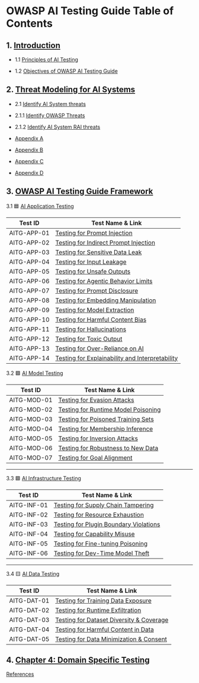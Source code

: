 

# OWASP AI Testing Guide Table of Contents

## 1. [Introduction](content/1.0_Introduction.md)

- 1.1 [Principles of AI Testing](content/1.1_Principles_of_AI_Testing.md)

- 1.2 [Objectives of OWASP AI Testing Guide](content/1.2_Objectives_of_AI_Testing_Guide.md)

## 2. [Threat Modeling for AI Systems](content/2.0_Threat_Modeling_for_AI_Systems.md)

- 2.1 [Identify AI System threats](content/2.1_Identify_AI_Threats.md)

- 2.1.1 [Identify OWASP Threats](content/2.1.1_Architectural_Mapping_of_OWASP_Threats.md)

- 2.1.2 [Identify AI System RAI threats](content/2.1.2_Identify_RAI_threats.md)
  
- [Appendix A](content/2.2_Appendix_A.md)

- [Appendix B](content/2.2_Appendix_B.md)
 
- [Appendix C](content/2.2_Appendix_C.md)
   
- [Appendix D](content/2.2_Appendix_D.md)

## 3. [OWASP AI Testing Guide Framework](content/3.0_OWASP_AI_Testing_Guide_Framework.md)

3.1 🟦 [AI Application Testing](content/3.1_AI_Application_Testing.md)

| Test ID       | Test Name & Link |
|---------------|------------------|
| AITG-APP-01   | [Testing for Prompt Injection](content/tests/AITG-APP-01_Testing_for_Prompt_Injection.md) |
| AITG-APP-02   | [Testing for Indirect Prompt Injection](content/tests/AITG-APP-02_Testing_for_Indirect_Prompt_Injection.md) |
| AITG-APP-03   | [Testing for Sensitive Data Leak](content/tests/AITG-APP-03_Testing_for_Sensitive_Data_Leak.md) |
| AITG-APP-04   | [Testing for Input Leakage](content/tests/AITG-APP-04_Testing_for_Input_Leakage.md) |
| AITG-APP-05   | [Testing for Unsafe Outputs](content/tests/AITG-APP-05_Testing_for_Unsafe_Outputs.md) |
| AITG-APP-06   | [Testing for Agentic Behavior Limits](content/tests/AITG-APP-06_Testing_for_Agentic_Behavior_Limits.md) |
| AITG-APP-07   | [Testing for Prompt Disclosure](content/tests/AITG-APP-07_Testing_for_Prompt_Disclosure.md) |
| AITG-APP-08   | [Testing for Embedding Manipulation](content/tests/AITG-APP-08_Testing_for_Embedding_Manipulation.md) |
| AITG-APP-09   | [Testing for Model Extraction](content/tests/AITG-APP-09_Testing_for_Model_Extraction.md) |
| AITG-APP-10   | [Testing for Harmful Content Bias](content/tests/AITG-APP-10_Testing_for_Harmful_Content_Bias.md) |
| AITG-APP-11   | [Testing for Hallucinations](content/tests/AITG-APP-11_Testing_for_Hallucinations.md) |
| AITG-APP-12   | [Testing for Toxic Output](content/tests/AITG-APP-12_Testing_for_Toxic_Output.md) |
| AITG-APP-13   | [Testing for Over-Reliance on AI](content/tests/AITG-APP-13_Testing_for_Over-Reliance_on_AI.md) |
| AITG-APP-14   | [Testing for Explainability and Interpretability](content/tests/AITG-APP-14_Testing_for_Explainability_and_Interpretability.md) |


3.2 🟪 [AI Model Testing](content/3.2_AI_Model_Testing.md)

| Test ID       | Test Name & Link |
|---------------|------------------|
| AITG-MOD-01   | [Testing for Evasion Attacks](content/tests/AITG-MOD-01_Testing_for_Evasion_Attacks.md) |
| AITG-MOD-02   | [Testing for Runtime Model Poisoning](content/tests/AITG-MOD-02_Testing_for_Runtime_Model_Poisoning.md) |
| AITG-MOD-03   | [Testing for Poisoned Training Sets](content/tests/AITG-MOD-03_Testing_for_Poisoned_Training_Sets.md) |
| AITG-MOD-04   | [Testing for Membership Inference](content/tests/AITG-MOD-04_Testing_for_Membership_Inference.md) |
| AITG-MOD-05   | [Testing for Inversion Attacks](content/tests/AITG-MOD-05_Testing_for_Inversion_Attacks.md) |
| AITG-MOD-06   | [Testing for Robustness to New Data](content/tests/AITG-MOD-06_Testing_for_Robustness_to_New_Data.md) |
| AITG-MOD-07   | [Testing for Goal Alignment](content/tests/AITG-MOD-07_Testing_for_Goal_Alignment.md) |

---

3.3 🟩 [AI Infrastructure Testing](content/3.3_AI_Infrastructure_Testing.md)

| Test ID       | Test Name & Link |
|---------------|------------------|
| AITG-INF-01   | [Testing for Supply Chain Tampering](content/tests/AITG-INF-01_Testing_for_Supply_Chain_Tampering.md) |
| AITG-INF-02   | [Testing for Resource Exhaustion](content/tests/AITG-INF-02_Testing_for_Resource_Exhaustion.md) |
| AITG-INF-03   | [Testing for Plugin Boundary Violations](content/tests/AITG-INF-03_Testing_for_Plugin_Boundary_Violations.md) |
| AITG-INF-04   | [Testing for Capability Misuse](content/tests/AITG-INF-04_Testing_for_Capability_Misuse.md) |
| AITG-INF-05   | [Testing for Fine-tuning Poisoning](content/tests/AITG-INF-05_Testing_for_Fine-tuning_Poisoning.md) |
| AITG-INF-06   | [Testing for Dev-Time Model Theft](content/tests/AITG-INF-06_Testing_for_Dev-Time_Model_Theft.md) |

---

3.4 🟨 [AI Data Testing](content/3.4_AI_Data_Testing.md)

| Test ID       | Test Name & Link |
|---------------|------------------|
| AITG-DAT-01   | [Testing for Training Data Exposure](content/tests/AITG-DAT-01_Testing_for_Training_Data_Exposure.md) |
| AITG-DAT-02   | [Testing for Runtime Exfiltration](content/tests/AITG-DAT-02_Testing_for_Runtime_Exfiltration.md) |
| AITG-DAT-03   | [Testing for Dataset Diversity & Coverage](content/tests/AITG-DAT-03_Testing_for_Dataset_Diversity_and_Coverage.md) |
| AITG-DAT-04   | [Testing for Harmful Content in Data](content/tests/AITG-DAT-04_Testing_for_Harmful_Content_in_Data.md) |
| AITG-DAT-05   | [Testing for Data Minimization & Consent](content/tests/AITG-DAT-05_Testing_for_Data_Minimization_and_Consent.md) |

## 4. [Chapter 4: Domain Specific Testing](content/4.0_Domain_Specific_Testing.md)

 [References](content/References.md)






